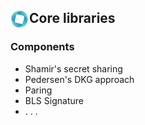## <img align="left" width=30 src="media/logo-white.jpg"> Core libraries

### Components
- Shamir's secret sharing 
- Pedersen's DKG approach
- Paring
- BLS Signature
- . . .



